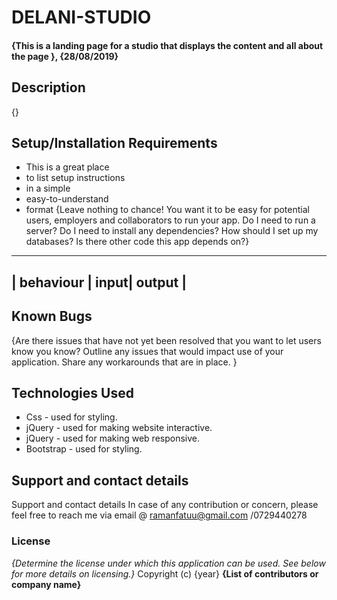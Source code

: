 # DELANI-STUDIO
#### {This is a landing page for a studio that displays the content and all about the page }, {28/08/2019}
## Description
{}
## Setup/Installation Requirements
* This is a great place
* to list setup instructions
* in a simple
* easy-to-understand
* format
{Leave nothing to chance! You want it to be easy for potential users, employers and collaborators to run your app. Do I need to run a server? Do I need to install any dependencies? How should I set up my databases? Is there other code this app depends on?}

--------------------------------------------------
| behaviour    |  input| output              |
--------------------------------------------------             


## Known Bugs
{Are there issues that have not yet been resolved that you want to let users know you know? Outline any issues that would impact use of your application. Share any workarounds that are in place. }
## Technologies Used
* Css - used for styling.
* jQuery - used for making  website interactive.
* jQuery - used for making web responsive. 
* Bootstrap - used for styling. 
## Support and contact details
Support and contact details In case of any contribution or concern, please feel free to reach me via email @ ramanfatuu@gmail.com /0729440278
### License
*{Determine the license under which this application can be used.  See below for more details on licensing.}*
Copyright (c) {year} **{List of contributors or company name}**



<!-- ## How to use my project
<a href="https://youtu.be/lis7yOyXRkI" target="_blank"><img src="./IMAGES/Screenshot from 2019-06-17 13-52-52.png"
alt="IMAGE ALT TEXT HERE" width="240" height="180" border="10" /></a> -->
